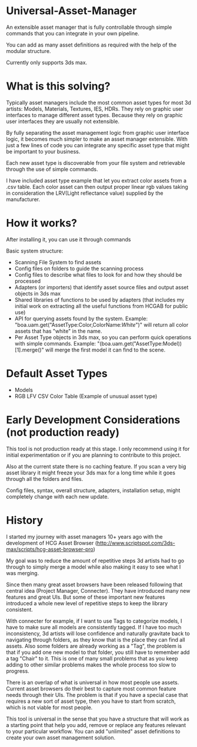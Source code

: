 # Universal-Asset-Manager
An extensible asset manager that is fully controllable through simple commands that you can integrate in your own pipeline.

You can add as many asset definitions as required with the help of the modular structure.

Currently only supports 3ds max.

# What is this solving?

Typically asset managers include the most common asset types for most 3d artists: Models, Materials, Textures, IES, HDRs. They rely on graphic user interfaces to manage different asset types. Because they rely on graphic user interfaces they are usually not extensible.

By fully separating the asset management logic from graphic user interface logic, it becomes much simpler to make an asset manager extensible. With just a few lines of code you can integrate any specific asset type that might be important to your business.

Each new asset type is discoverable from your file system and retrievable through the use of simple commands.

I have included asset type example that let you extract color assets from a .csv table. Each color asset can then output proper linear rgb values taking in consideration the LRV(Light reflectance value) supplied by the manufacturer.

# How it works?

After installing it, you can use it through commands

Basic system structure:
* Scanning File System to find assets
* Config files on folders to guide the scanning process
* Config files to describe what files to look for and how they should be processed
* Adapters (or importers) that identify asset source files and output asset objects in 3ds max
* Shared libraries of functions to be used by adapters (that includes my initial work on extracting all the useful functions from HCGAB for public use)
* API for querying assets found by the system. Example: "boa.uam.get("AssetType:Color,ColorName:*White*")" will return all color assets that has "white" in the name.
* Per Asset Type objects in 3ds max, so you can perform quick operations with simple commands. Example: "(boa.uam.get("AssetType:Model))[1].merge()" will merge the first model it can find to the scene.

# Default Asset Types
* Models
* RGB LFV CSV Color Table (Example of unusual asset type)

# Early Development Considerations (not production ready)
This tool is not production ready at this stage. I only recommend using it for initial experimentation or if you are planning to contribute to this project.

Also at the current state there is no caching feature. If you scan a very big asset library it might freeze your 3ds max for a long time while it goes through all the folders and files.

Config files, syntax, overall structure, adapters, installation setup, might completely change with each new update.

# History
I started my journey with asset managers 10+ years ago with the development of HCG Asset Browser (http://www.scriptspot.com/3ds-max/scripts/hcg-asset-browser-pro)

My goal was to reduce the amount of repetitive steps 3d artists had to go through to simply merge a model while also making it easy to see what I was merging.

Since then many great asset browsers have been released following that central idea (Project Manager, Connecter). They have introduced many new features and great UIs. But some of these important new features introduced a whole new level of repetitive steps to keep the library consistent.

With connecter for example, if I want to use Tags to categorize models, I have to make sure all models are consistently tagged. If I have too much inconsistency, 3d artists will lose confidence and naturally gravitate back to navigating through folders, as they know that is the place they can find all assets. Also some folders are already working as a "Tag", the problem is that if you add one new model to that folder, you still have to remember add a tag "Chair" to it. This is one of many small problems that as you keep adding to other similar problems makes the whole process too slow to progress.

There is an overlap of what is universal in how most people use assets. Current asset browsers do their best to capture most common feature needs through their UIs. The problem is that if you have a special case that requires a new sort of asset type, then you have to start from scratch, which is not viable for most people.

This tool is universal in the sense that you have a structure that will work as a starting point that help you add, remove or replace any features relevant to your particular workflow. You can add "unlimited" asset definitions to create your own asset management solution.

